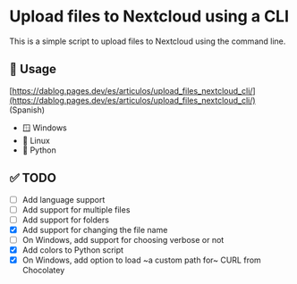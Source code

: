# Upload files to Nextcloud using a CLI

This is a simple script to upload files to Nextcloud using the command line.

## 🚊 Usage

[https://dablog.pages.dev/es/articulos/upload_files_nextcloud_cli/](https://dablog.pages.dev/es/articulos/upload_files_nextcloud_cli/) (Spanish)

- 🪟 Windows
- 🐧 Linux
- 🐍 Python

## ✅ TODO

- [ ] Add language support
- [ ] Add support for multiple files
- [ ] Add support for folders
- [x] Add support for changing the file name
- [ ] On Windows, add support for choosing verbose or not
- [x] Add colors to Python script
- [x] On Windows, add option to load ~a custom path for~ CURL from Chocolatey
